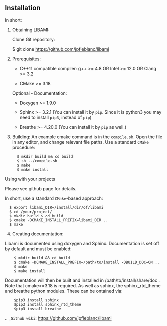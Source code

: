 
Installation
------------

In short:
 
1. Obtaining LIBAMI:
 
	Clone Git repository:

	

	$ git clone https://github.com/jpfleblanc/libami
		
2. Prerequisites:
 
	+ C++11 compatible compiler: g++ >= 4.8 OR Intel >= 12.0 OR Clang >= 3.2

	+ CMake >= 3.18

	Optional - Documentation:

	+ Doxygen >= 1.9.0

	+ Sphinx >= 3.2.1 (You can install it by `pip`. Since it is python3 you may need to install `pip3`, instead of `pip`)

	+ Breathe >= 4.20.0 (You can install it by `pip` as well.)

3. Building:
	An example cmake command is in the `compile.sh`.  Open the file in any editor, and change relevant file paths.
	Use a standard `CMake` procedure:

		

		 $ mkdir build && cd build
		 $ sh ../compile.sh
		 $ make
		 $ make install

         
Using with your projects

Please see github page for details.

In short, use a standard `CMake`-based approach:

	

	  $ export libami_DIR=/install/dir/of/libami
	  $ cd /your/project/
	  $ mkdir build & cd build 
	  $ cmake -DCMAKE_INSTALL_PREFIX=libami_DIR ..
	  $ make



4. Creating documentation:

Libami is documented using doxygen and Sphinx.  Documentation is set off by default and must be enabled:


		$ mkdir build && cd build
		$ cmake -DCMAKE_INSTALL_PREFIX=/path/to/install -DBUILD_DOC=ON ..
		$ make
		$ make install


Documentation will then be built and installed in /path/to/install/share/doc .  Note that cmake>=3.18 is required.  As well as sphinx, the sphinx_rtd_theme and breathe python modules.  These can be ontained via:

			
		$pip3 install sphinx
		$pip3 install sphinx_rtd_theme
		$pip3 install breathe



	
	
.. _`Github wiki`: https://github.com/jpfleblanc/libami